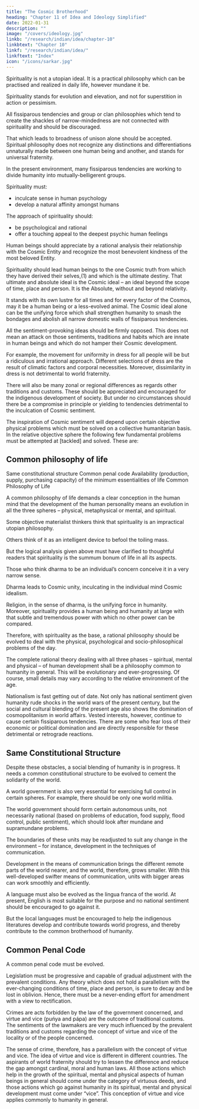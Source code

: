 ```yaml
---
title: "The Cosmic Brotherhood"
heading: "Chapter 11 of Idea and Ideology Simplified"
date: 2022-01-31
description: ""
image: "/covers/ideology.jpg"
linkb: "/research/indian/idea/chapter-10"
linkbtext: "Chapter 10"
linkf: "/research/indian/idea/"
linkftext: "Index"
icon: "/icons/sarkar.jpg"
---
```



Spirituality is not a utopian ideal. It is a practical philosophy which can be practised and realized in daily life, however mundane it be. 

Spirituality stands for evolution and elevation, and not for superstition in action or pessimism. 

All fissiparous tendencies and group or clan philosophies which tend to create the shackles of narrow-mindedness are not connected with spirituality and should be discouraged. 

That which leads to broadness of unison alone should be accepted. Spiritual philosophy does not recognize any distinctions and differentiations unnaturally made between one human being and another, and stands for universal fraternity.

In the present environment, many fissiparous tendencies are working to divide humanity into mutually-belligerent groups. 

Spirituality must:
- inculcate sense in human psychology
- develop a natural affinity amongst humans

<!--  this species of the creation. --> 

The approach of spirituality should:
- be psychological and rational
- offer a touching appeal to the deepest psychic human feelings

Human beings should appreciate by a rational analysis their relationship with the Cosmic Entity and recognize the most benevolent kindness of the most beloved Entity. 

Spirituality should lead human beings to the one Cosmic truth from which they have derived their selves,(1) and which is the ultimate destiny. That ultimate and absolute ideal is the Cosmic ideal – an ideal beyond the scope of time, place and person. It is the Absolute, without and beyond relativity. 

It stands with its own lustre for all times and for every factor of the Cosmos, may it be a human being or a less-evolved animal. The Cosmic ideal alone can be the unifying force which shall strengthen humanity to smash the bondages and abolish all narrow domestic walls of fissiparous tendencies.

All the sentiment-provoking ideas should be firmly opposed. This does not mean an attack on those sentiments, traditions and habits which are innate in human beings and which do not hamper their Cosmic development. 

For example, the movement for uniformity in dress for all people will be but a ridiculous and irrational approach. Different selections of dress are the result of climatic factors and corporal necessities. Moreover, dissimilarity in dress is not detrimental to world fraternity.

There will also be many zonal or regional differences as regards other traditions and customs. These should be appreciated and encouraged for the indigenous development of society. But under no circumstances should there be a compromise in principle or yielding to tendencies detrimental to the inculcation of Cosmic sentiment.

The inspiration of Cosmic sentiment will depend upon certain objective physical problems which must be solved on a collective humanitarian basis. In the relative objective sphere the following few fundamental problems must be attempted at [tackled] and solved. These are:


## Common philosophy of life

Same constitutional structure
Common penal code
Availability (production, supply, purchasing capacity) of the minimum essentialities of life
Common Philosophy of Life

A common philosophy of life demands a clear conception in the human mind that the development of the human personality means an evolution in all the three spheres – physical, metaphysical or mental, and spiritual. 

Some objective materialist thinkers think that spirituality is an impractical utopian philosophy. <!-- , bereft of practicalities pertaining to actual problems of life. --> 

Others think of it as an intelligent device to befool the toiling mass. 

But the logical analysis given above must have clarified to thoughtful readers that spirituality is the summum bonum of life in all its aspects.

Those who think dharma to be an individual’s concern conceive it in a very narrow sense. 

Dharma leads to Cosmic unity, inculcating in the individual mind Cosmic idealism. 

Religion, in the sense of dharma, is the unifying force in humanity. Moreover, spirituality provides a human being and humanity at large with that subtle and tremendous power with which no other power can be compared. 

Therefore, with spirituality as the base, a rational philosophy should be evolved to deal with the physical, psychological and socio-philosophical problems of the day. 

The complete rational theory dealing with all three phases – spiritual, mental and physical – of human development shall be a philosophy common to humanity in general. This will be evolutionary and ever-progressing. Of course, small details may vary according to the relative environment of the age.

Nationalism is fast getting out of date. Not only has national sentiment given humanity rude shocks in the world wars of the present century, but the social and cultural blending of the present age also shows the domination of cosmopolitanism in world affairs. Vested interests, however, continue to cause certain fissiparous tendencies. There are some who fear loss of their economic or political domination and are directly responsible for these detrimental or retrograde reactions.


## Same Constitutional Structure

Despite these obstacles, a social blending of humanity is in progress. It needs a common constitutional structure to be evolved to cement the solidarity of the world. 

A world government is also very essential for exercising full control in certain spheres. For example, there should be only one world militia.

The world government should form certain autonomous units, not necessarily national (based on problems of education, food supply, flood control, public sentiment), which should look after mundane and supramundane problems. 

The boundaries of these units may be readjusted to suit any change in the environment – for instance, development in the techniques of communication. 

Development in the means of communication brings the different remote parts of the world nearer, and the world, therefore, grows smaller. With this well-developed swifter means of communication, units with bigger areas can work smoothly and efficiently.

A language must also be evolved as the lingua franca of the world. At present, English is most suitable for the purpose and no national sentiment should be encouraged to go against it. 

But the local languages must be encouraged to help the indigenous literatures develop and contribute towards world progress, and thereby contribute to the common brotherhood of humanity.


## Common Penal Code

A common penal code must be evolved. 

Legislation must be progressive and capable of gradual adjustment with the prevalent conditions. Any theory which does not hold a parallelism with the ever-changing conditions of time, place and person, is sure to decay and be lost in oblivion. Hence, there must be a never-ending effort for amendment with a view to rectification.

Crimes are acts forbidden by the law of the government concerned, and virtue and vice (puńya and pápa) are the outcome of traditional customs. The sentiments of the lawmakers are very much influenced by the prevalent traditions and customs regarding the concept of virtue and vice of the locality or of the people concerned. 

The sense of crime, therefore, has a parallelism with the concept of virtue and vice. The idea of virtue and vice is different in different countries. The aspirants of world fraternity should try to lessen the difference and reduce the gap amongst cardinal, moral and human laws. All those actions which help in the growth of the spiritual, mental and physical aspects of human beings in general should come under the category of virtuous deeds, and those actions which go against humanity in its spiritual, mental and physical development must come under “vice”. This conception of virtue and vice applies commonly to humanity in general.
